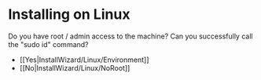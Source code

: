 # Installing on Linux

Do you have root / admin access to the machine? Can you successfully call the "sudo id" command?

* [[Yes|InstallWizard/Linux/Environment]]
* [[No|InstallWizard/Linux/NoRoot]]
